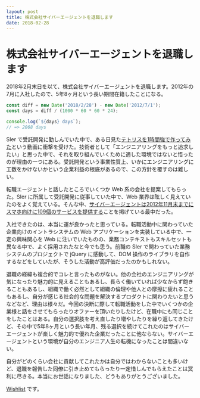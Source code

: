 ```yaml
---
layout: post
title: 株式会社サイバーエージェントを退職します
date: 2018-02-28
---
```


# 株式会社サイバーエージェントを退職します

2018年2月末日を以て、株式会社サイバーエージェントを退職します。2012年の7月に入社したので、5年8ヶ月という長い期間在籍したことになる。

```javascript
const diff = new Date('2018/2/28') - new Date('2012/7/1');
const days = diff / (1000 * 60 * 60 * 24);

console.log(`${days} days`);
// => 2068 days
```

SIer で受託開発に勤しんでいた中で、ある日見た[テトリスを1時間強で作ってみた](https://www.nicovideo.jp/watch/sm8517855)という動画に衝撃を受けた。技術者として「エンジニアリングをもっと追求したい」と思った中で、それを取り組んでいくために適した環境ではないと悟ったのが理由の一つにある。受託開発という事業性質上、いかにエンジニアリングに工数をかけないかという企業利益の根底があるので、この方針を覆すのは難しい。

転職エージェントと話したところでいくつか Web 系の会社を提案してもらった。SIer に所属して受託開発に従事していた中で、Web 業界は眩しく見えていたのをよく覚えている。そんな中、[サイバーエージェントは2012年11月末までにスマホ向けに109個のサービスを提供する](https://markezine.jp/article/detail/16102)ことを掲げている最中だった。

入社できたのは、本当に運が良かったと思っている。転職活動中に関わっていた企業向けのイントラシステムの Web アプリケーションを実装している中で、一定の興味関心を Web に注いでいたものの、業務コンテキストもスキルセットも異なる中で、よく採用されたなと今でも思う。前職の SIer で関わっていた業務システムのプロジェクトで jQuery に感動して、DOM 操作のライブラリを自作するなどをしていたが、そうした活動が高評価だったのかもしれない。

退職の経緯も複合的でコレと言ったものがない。他の会社のエンジニアリングが気になったり魅力的に見えることもあるし、長らく働いていれば少なからず飽きることもあるし、組織で働く必然として組織の倫理や他人との摩擦に疲れることもあるし、自分が感じる社会的な問題を解決するプロダクトに関わりたいと思うなどなど、理由は様々だ。今回の決断に際して転職活動をした中でいくつかの企業様と話をさせてもらったりオファーを頂いたりしたけど、在職中にも同じことをしたことはある。自分の選択肢を考え直したり増やしたりを繰り返してきたけど、その中で5年8ヶ月という長い年月、残る選択を続けてこれたのはサイバーエージェントが楽しく魅力的で優れた企業だったことに他ならない。サイバーエージェントという環境が自分のエンジニア人生の転機になったことは間違いない。

自分がどのくらい会社に貢献してこれたかは自分ではわからないことも多いけど、退職を報告した同僚に引き止めてもらったり一定惜しんでもらえたことは冥利に尽きる。本当にお世話になりました、どうもありがとうございました。

[Wishlist](https://www.amazon.co.jp/gp/registry/wishlist/251LOLSAUKEDK/) です。
